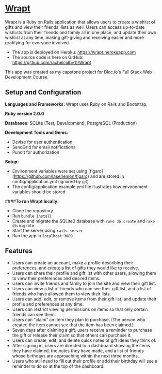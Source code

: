 # [Wrapt](https://wrapt.herokuapp.com/)

Wrapt is a Ruby on Rails application that allows users to create a wishlist of gifts and view their friends'​ lists as well. Users can access up-to-date wishlists from their friends and family all in one place, and update their own wishlist at any time, making gift-giving and receiving easier and more gratifying for everyone involved.

* The app is deployed on Heroku: https://wrapt.herokuapp.com 
* The source code is here on GitHub: https://github.com/rachelcolby11/Wrapt

This app was created as my capstone project for Bloc.io's Full Stack Web Development Course.

## Setup and Configuration
**Languages and Frameworks:** 
Wrapt uses Ruby on Rails and Bootstrap.

**Ruby version 2.0.0**

**Databases:** SQLite (Test, Development), PostgreSQL (Production)

**Development Tools and Gems:** 
* Devise for user authentication
* SendGrid for email notifications
* Pundit for authorization

**Setup:**
* Environment variables were set using [figaro] (https://github.com/laserlemon/figaro) and are stored in config/application.yml (ignored by git)
* The config/application.example.yml file illustrates how environment variables should be stored

####**To run Wrapt locally:**
- Clone the repository
- Run `bundle install`
- Create and migrate the SQLite3 database with `rake db:create` and `rake db:migrate`
- Start the server using `rails server`
- Run the app in `localhost:3000` 

## Features
* Users can create an account, make a profile describing their preferences, and create a list of gifts they would like to receive.
* Users can share their profile and gift list with other users, allowing them to view their preferences and desired items.
* Users can invite friends and family to join the site and view their gift list.
* Users can view a list of friends who can see their gift list, and a list of friends who have allowed them to view their lists.
* Users can add, edit, or remove items from their gift list, and update their profile and preferences at any time.
* Users can restrict viewing permissions on items so that only certain friends can see them.
* Users can "claim" an item they plan to purchase. (The person who created the item cannot see that the item has been claimed.)
* Seven days after claiming a gift, users receive a reminder to purchase the gift or release their claim so that others can purchase it.
* Users can create, edit, and delete quick notes of gift ideas they think of.
* After signing in, users are directed to a dashboard showing the items they have claimed, the notes they have made, and a list of friends whose birthdays are approaching within the next three months. 
* Users who still need to fill out their profile or add their birthday will see a reminder to do so at the top of the dashboard.
